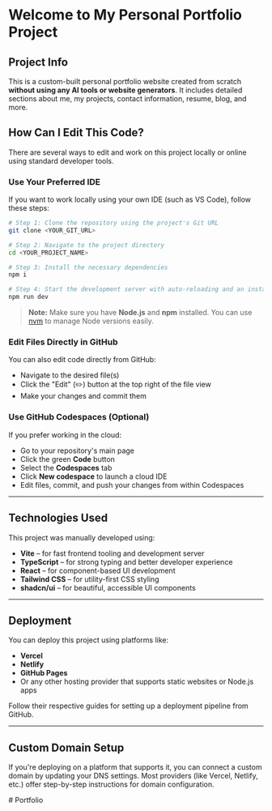 
# Welcome to My Personal Portfolio Project

## Project Info

This is a custom-built personal portfolio website created from scratch **without using any AI tools or website generators**. It includes detailed sections about me, my projects, contact information, resume, blog, and more.

## How Can I Edit This Code?

There are several ways to edit and work on this project locally or online using standard developer tools.

### Use Your Preferred IDE

If you want to work locally using your own IDE (such as VS Code), follow these steps:

```sh
# Step 1: Clone the repository using the project's Git URL
git clone <YOUR_GIT_URL>

# Step 2: Navigate to the project directory
cd <YOUR_PROJECT_NAME>

# Step 3: Install the necessary dependencies
npm i

# Step 4: Start the development server with auto-reloading and an instant preview
npm run dev
```

> **Note:** Make sure you have **Node.js** and **npm** installed. You can use [nvm](https://github.com/nvm-sh/nvm#installing-and-updating) to manage Node versions easily.

### Edit Files Directly in GitHub

You can also edit code directly from GitHub:

* Navigate to the desired file(s)
* Click the "Edit" (✏️) button at the top right of the file view
* Make your changes and commit them

### Use GitHub Codespaces (Optional)

If you prefer working in the cloud:

* Go to your repository's main page
* Click the green **Code** button
* Select the **Codespaces** tab
* Click **New codespace** to launch a cloud IDE
* Edit files, commit, and push your changes from within Codespaces

---

## Technologies Used

This project was manually developed using:

* **Vite** – for fast frontend tooling and development server
* **TypeScript** – for strong typing and better developer experience
* **React** – for component-based UI development
* **Tailwind CSS** – for utility-first CSS styling
* **shadcn/ui** – for beautiful, accessible UI components

---

## Deployment

You can deploy this project using platforms like:

* **Vercel**
* **Netlify**
* **GitHub Pages**
* Or any other hosting provider that supports static websites or Node.js apps

Follow their respective guides for setting up a deployment pipeline from GitHub.

---

## Custom Domain Setup

If you're deploying on a platform that supports it, you can connect a custom domain by updating your DNS settings. Most providers (like Vercel, Netlify, etc.) offer step-by-step instructions for domain configuration.

#   P o r t f o l i o  
 